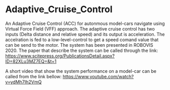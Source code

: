 # Adaptive_Cruise_Control
An Adaptive Cruise Control (ACC) for autonmous model-cars navigate using Virtual Force Field (VFF) approach.
The adaptive cruise control has two inputs (Delta distance and relative speed) and its output is acceleration.
The accelration is fed to a low-level-control to get a speed comand value that can be send to the motor.
The system has been presented in ROBOVIS 2020. The paper that describe the system can be called through the link:
https://www.scitepress.org/PublicationsDetail.aspx?ID=82XLu3MZ7EQ=&t=1

A short video that show the system performance on a model-car can be called from the link bellow:
https://www.youtube.com/watch?v=ydMh7Ih2VmQ
